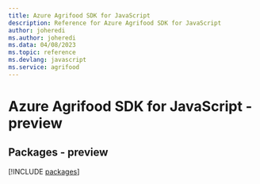 ```yaml
---
title: Azure Agrifood SDK for JavaScript
description: Reference for Azure Agrifood SDK for JavaScript
author: joheredi
ms.author: joheredi
ms.data: 04/08/2023
ms.topic: reference
ms.devlang: javascript
ms.service: agrifood
---
```

# Azure Agrifood SDK for JavaScript - preview
## Packages - preview
[!INCLUDE [packages](agrifood-index.md)]
